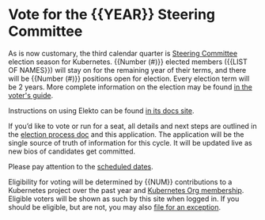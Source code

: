 # Vote for the {{YEAR}} Steering Committee

As is now customary, the third calendar quarter is [Steering Committee](https://github.com/kubernetes/steering) election season for Kubernetes. {{Number (#)}} elected members ({{LIST OF NAMES}}) will stay on for the remaining year of their terms, and there will be {{Number (#)}} positions open for election. Every election term will be 2 years. More complete information on the election may be found [in the voter's guide](https://github.com/kubernetes/community/tree/master/elections/steering/{{YEAR}}).

Instructions on using Elekto can be found [in its docs site](https://elekto.dev/docs/voting/).

If you’d like to vote or run for a seat, all details and next steps are outlined in the [election process doc](https://git.k8s.io/steering/elections.md) and this application. The application will be the single source of truth of information for this cycle. It will be updated live as new bios of candidates get committed.

Please pay attention to the [scheduled dates](https://github.com/kubernetes/community/tree/master/elections/steering/{{YEAR}}#schedule).

Eligibility for voting will be determined by {{NUM}} contributions to a Kubernetes project over the past year and [Kubernetes Org membership](https://github.com/kubernetes/community/blob/master/community-membership.md).  Eligible voters will be shown as such by this site when logged in.  If you should be eligible, but are not, you may also [file for an exception](https://elections.k8s.io/app/elections/steering---{{YEAR}}/exception).

